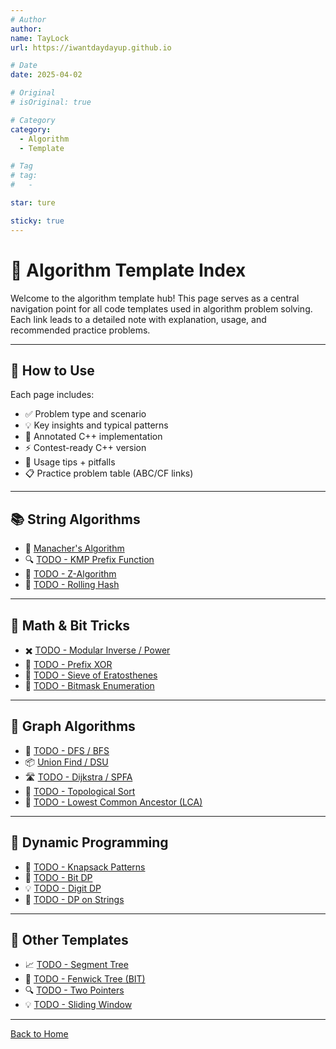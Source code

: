 ```yaml
---
# Author
author:
name: TayLock
url: https://iwantdaydayup.github.io

# Date
date: 2025-04-02

# Original
# isOriginal: true

# Category
category:
  - Algorithm
  - Template

# Tag
# tag:
#   -

star: ture

sticky: true
---
```


# 🧩 Algorithm Template Index

Welcome to the algorithm template hub!
This page serves as a central navigation point for all code templates used in algorithm problem solving. Each link leads to a detailed note with explanation, usage, and recommended practice problems.

---

## 📝 How to Use

Each page includes:

- ✅ Problem type and scenario
- 💡 Key insights and typical patterns
- 🔧 Annotated C++ implementation
- ⚡ Contest-ready C++ version
- 🧠 Usage tips + pitfalls
- 📋 Practice problem table (ABC/CF links)

---

## 📚 String Algorithms

- 🔁 [Manacher's Algorithm](./Template-Manacher.md)
- 🔍 [TODO - KMP Prefix Function](./kmp.md)
- 🔄 [TODO - Z-Algorithm](./z-algorithm.md)
- 🔎 [TODO - Rolling Hash](./rolling-hash.md)

---

## 🧮 Math & Bit Tricks

- ✖️ [TODO - Modular Inverse / Power](./modular.md)
- 🔢 [TODO - Prefix XOR](./prefix-xor.md)
- 🧠 [TODO - Sieve of Eratosthenes](./sieve.md)
- 🧾 [TODO - Bitmask Enumeration](./bitmask.md)

---

## 🌳 Graph Algorithms

- 🚶 [TODO - DFS / BFS](./dfs-bfs.md)
- 📦 [Union Find / DSU](./DSU.md)
- 🛣 [TODO - Dijkstra / SPFA](./shortest-path.md)
- 🧭 [TODO - Topological Sort](./toposort.md)
- 🧿 [TODO - Lowest Common Ancestor (LCA)](./lca.md)

---

## 📐 Dynamic Programming

- 🎒 [TODO - Knapsack Patterns](./knapsack.md)
- 🧩 [TODO - Bit DP](./bit-dp.md)
- 💡 [TODO - Digit DP](./digit-dp.md)
- 🧵 [TODO - DP on Strings](./dp-strings.md)

---

## 🔄 Other Templates

- 📈 [TODO - Segment Tree](./seg-tree.md)
- 🧰 [TODO - Fenwick Tree (BIT)](./fenwick.md)
- 🔍 [TODO - Two Pointers](./two-pointers.md)
- 💡 [TODO - Sliding Window](./sliding-window.md)

---

[Back to Home](../../../README.md)
